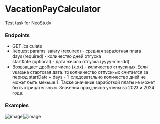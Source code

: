 # VacationPayCalculator
Test task for NeoStudy

### Endpoints
- GET /calculate
- Request params:
salary (required) - средная заработная плата\
days (required) - количество дней отпуска\
startDate (optional) - дата начала отпуска (yyyy-mm-dd)
- Возвращает дробное число (x.xx) - количество отпускных. Если указана стартовая дата, то колчичество отпускных считается за период startDate + days - 1,
следовательно количество дней не может быть меньше 1. Также значение заработной платы не может быть отрицательным. Значения праздников учтены за 2023 и 2024 года.


### Examples
![image](https://github.com/aryunin/VacationPayCalculator/assets/37240301/54543269-b361-4414-a55e-1c204a919029)
![image](https://github.com/aryunin/VacationPayCalculator/assets/37240301/81df8602-0ea2-42a2-aee4-16f1440f8ba3)

